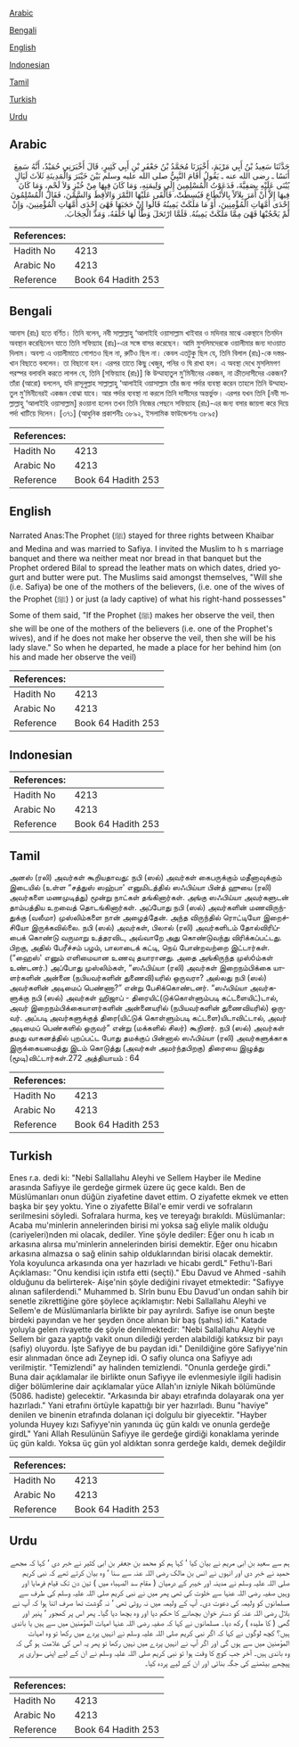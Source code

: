 [Arabic](#arabic)

[Bengali](#bengali)

[English](#english)

[Indonesian](#indonesian)

[Tamil](#tamil)

[Turkish](#turkish)

[Urdu](#urdu)

## Arabic


<div dir="rtl" lang="ar" style={{fontSize:'larger',backgroundColor:'#f8f9fa',padding:20}}>
حَدَّثَنَا سَعِيدُ بْنُ أَبِي مَرْيَمَ، أَخْبَرَنَا مُحَمَّدُ بْنُ جَعْفَرِ بْنِ أَبِي كَثِيرٍ، قَالَ أَخْبَرَنِي حُمَيْدٌ، أَنَّهُ سَمِعَ أَنَسًا ـ رضى الله عنه ـ يَقُولُ أَقَامَ النَّبِيُّ صلى الله عليه وسلم بَيْنَ خَيْبَرَ وَالْمَدِينَةِ ثَلاَثَ لَيَالٍ يُبْنَى عَلَيْهِ بِصَفِيَّةَ، فَدَعَوْتُ الْمُسْلِمِينَ إِلَى وَلِيمَتِهِ، وَمَا كَانَ فِيهَا مِنْ خُبْزٍ وَلاَ لَحْمٍ، وَمَا كَانَ فِيهَا إِلاَّ أَنْ أَمَرَ بِلاَلاً بِالأَنْطَاعِ فَبُسِطَتْ، فَأَلْقَى عَلَيْهَا التَّمْرَ وَالأَقِطَ وَالسَّمْنَ، فَقَالَ الْمُسْلِمُونَ إِحْدَى أُمَّهَاتِ الْمُؤْمِنِينَ، أَوْ مَا مَلَكَتْ يَمِينُهُ قَالُوا إِنْ حَجَبَهَا فَهْىَ إِحْدَى أُمَّهَاتِ الْمُؤْمِنِينَ، وَإِنْ لَمْ يَحْجُبْهَا فَهْىَ مِمَّا مَلَكَتْ يَمِينُهُ‏.‏ فَلَمَّا ارْتَحَلَ وَطَّأَ لَهَا خَلْفَهُ، وَمَدَّ الْحِجَابَ‏.‏
</div>
<div style={{backgroundColor:'#f8f9fa',padding:20, marginBottom: 10}}><table> <thead> <tr> <th>References:</th> <th></th> </tr> </thead> <tbody><tr><td>Hadith No</td><td>4213</td></tr><tr><td>Arabic No</td><td>4213</td></tr><tr><td>Reference</td><td>Book 64 Hadith 253</td></tr></tbody></table></div>

## Bengali


<div dir="ltr" lang="bn" style={{fontSize:'larger',backgroundColor:'#f8f9fa',padding:20}}>
আনাস (রাঃ) হতে বর্ণিত। তিনি বলেন, নবী সাল্লাল্লাহু ‘আলাইহি ওয়াসাল্লাম খাইবার ও মদিনার মাঝে একস্থানে তিনদিন অবস্থান করেছিলেন যাতে তিনি সফিয়্যাহ (রাঃ)-এর সঙ্গে বাসর করেছেন। আমি মুসলিমদেরকে ওয়ালীমার জন্য দাওয়াত দিলাম। অবশ্য এ ওয়ালীমাতে গোশতও ছিল না, রুটিও ছিল না। কেবল এতটুকু ছিল যে, তিনি বিলাল (রাঃ)-কে দস্তরখান বিছাতে বললেন। তা বিছানো হল। এরপর তাতে কিছু খেজুর, পনির ও ঘি রাখা হল। এ অবস্থা দেখে মুসলিমগণ পরস্পর বলাবলি করতে লাগল যে, তিনি [সফিয়্যাহ (রাঃ)] কি উম্মাহাতুল মু’মিনীনের একজন, না ক্রীতদাসীদের একজন? তাঁরা (আরো) বললেন, যদি রাসূলুল্লাহ সাল্লাল্লাহু ‘আলাইহি ওয়াসাল্লাম তাঁর জন্য পর্দার ব্যবস্থা করেন তাহলে তিনি উম্মাহাতুল মু’মিনীনেরই একজন বোঝা যাবে। আর পর্দার ব্যবস্থা না করলে তিনি দাসীদের অন্তর্ভুক্ত। এরপর যখন তিনি [নবী সাল্লাল্লাহু ‘আলাইহি ওয়াসাল্লাম] রওয়ানা হলেন তখন তিনি নিজের পেছনে সফিয়্যাহ (রাঃ)-এর জন্য বসার জায়গা করে দিয়ে পর্দা খাটিয়ে দিলেন। [৩৭১] (আধুনিক প্রকাশনীঃ ৩৮৯২, ইসলামিক ফাউন্ডেশনঃ ৩৮৯৫)
</div>
<div style={{backgroundColor:'#f8f9fa',padding:20, marginBottom: 10}}><table> <thead> <tr> <th>References:</th> <th></th> </tr> </thead> <tbody><tr><td>Hadith No</td><td>4213</td></tr><tr><td>Arabic No</td><td>4213</td></tr><tr><td>Reference</td><td>Book 64 Hadith 253</td></tr></tbody></table></div>

## English


<div dir="ltr" lang="en" style={{fontSize:'larger',backgroundColor:'#f8f9fa',padding:20}}>
Narrated Anas:The Prophet (ﷺ) stayed for three rights between Khaibar and Medina and was married to Safiya. I invited the Muslim to h s marriage banquet and there wa neither meat nor bread in that banquet but the Prophet ordered Bilal to spread the leather mats on which dates, dried yogurt and butter were put. The Muslims said amongst themselves, "Will she (i.e. Safiya) be one of the mothers of the believers, (i.e. one of the wives of the Prophet (ﷺ) ) or just (a lady captive) of what his right-hand possesses" Some of them said, "If the Prophet (ﷺ) makes her observe the veil, then she will be one of the mothers of the believers (i.e. one of the Prophet's wives), and if he does not make her observe the veil, then she will be his lady slave." So when he departed, he made a place for her behind him (on his and made her observe the veil)
</div>
<div style={{backgroundColor:'#f8f9fa',padding:20, marginBottom: 10}}><table> <thead> <tr> <th>References:</th> <th></th> </tr> </thead> <tbody><tr><td>Hadith No</td><td>4213</td></tr><tr><td>Arabic No</td><td>4213</td></tr><tr><td>Reference</td><td>Book 64 Hadith 253</td></tr></tbody></table></div>

## Indonesian


<div dir="ltr" lang="id" style={{fontSize:'larger',backgroundColor:'#f8f9fa',padding:20}}>

</div>
<div style={{backgroundColor:'#f8f9fa',padding:20, marginBottom: 10}}><table> <thead> <tr> <th>References:</th> <th></th> </tr> </thead> <tbody><tr><td>Hadith No</td><td>4213</td></tr><tr><td>Arabic No</td><td>4213</td></tr><tr><td>Reference</td><td>Book 64 Hadith 253</td></tr></tbody></table></div>

## Tamil


<div dir="ltr" lang="ta" style={{fontSize:'larger',backgroundColor:'#f8f9fa',padding:20}}>
அனஸ் (ரலி) அவர்கள் கூறியதாவது: நபி (ஸல்) அவர்கள் கைபருக்கும் மதீனாவுக்கும் இடையில் (உள்ள “சத்துஸ் ஸஹ்பா' எனுமிடத்தில் ஸஃபிய்யா பின்த் ஹுயை (ரலி) அவர்களை மணமுடித்து) மூன்று நாட்கள் தங்கினார்கள். அங்கு ஸஃபிய்யா அவர்களுடன் தாம்பத்திய உறவைத் தொடங்கினார்கள். அப்போது நபி (ஸல்) அவர்களின் மணவிருந்துக்கு (வலீமா) முஸ்லிம்களை நான் அழைத்தேன். அந்த விருந்தில் ரொட்டியோ இறைச்சியோ இருக்கவில்லை. நபி (ஸல்) அவர்கள், பிலால் (ரலி) அவர்களிடம் தோல்விரிப்பைக் கொண்டு வருமாறு உத்தரவிட, அவ்வாறே அது கொண்டுவந்து விரிக்கப்பட்டது. பிறகு, அதில் பேரீச்சம் பழம், பாலாடைக் கட்டி, நெய் போன்றவற்றை இட்டார்கள். (“ஹைஸ்' எனும் எளிமையான உணவு தயாரானது. அதை அங்கிருந்த முஸ்óம்கள் உண்டனர்.) அப்போது முஸ்லிம்கள், “ஸஃபிய்யா (ரலி) அவர்கள் இறைநம்பிக்கை யாளர்களின் அன்னை (நபியவர்களின் துணைவி)யரில் ஒருவரா? அல்லது நபி (ஸல்) அவர்களின் அடிமைப் பெண்ணா?” என்று பேசிக்கொண்டனர். “ஸஃபிய்யா அவர்களுக்கு நபி (ஸல்) அவர்கள் ஹிஜாப் - திரையிட்(டுக்கொள்ளும்படி கட்டளையிட்)டால், அவர் இறைநம்பிக்கையாளர்களின் அன்னையரில் (நபியவர்களின் துணைவியரில்) ஒருவர். அப்படி அவர்களுக்குத் திரை(யிட்டுக் கொள்ளும்படி கட்டளை)யிடாவிட்டால், அவர் அடிமைப் பெண்களில் ஒருவர்” என்று (மக்களில் சிலர்) கூறினர். நபி (ஸல்) அவர்கள் தமது வாகனத்தில் புறப்பட்ட போது தமக்குப் பின்னால் ஸஃபிய்யா (ரலி) அவர்களுக்காக இருக்கையமைத்து இடம் கொடுத்து (அவர்கள் அமர்ந்தபிறகு) திரையை இழுத்து (மூடி)விட்டார்கள்.272 அத்தியாயம் : 64
</div>
<div style={{backgroundColor:'#f8f9fa',padding:20, marginBottom: 10}}><table> <thead> <tr> <th>References:</th> <th></th> </tr> </thead> <tbody><tr><td>Hadith No</td><td>4213</td></tr><tr><td>Arabic No</td><td>4213</td></tr><tr><td>Reference</td><td>Book 64 Hadith 253</td></tr></tbody></table></div>

## Turkish


<div dir="ltr" lang="tr" style={{fontSize:'larger',backgroundColor:'#f8f9fa',padding:20}}>
Enes r.a. dedi ki: "Nebi Sallallahu Aleyhi ve Sellem Hayber ile Medine arasında Safiyye ile gerdeğe girmek üzere üç gece kaldı. Ben de Müslümanları onun düğün ziyafetine davet ettim. O ziyafette ekmek ve etten başka bir şey yoktu. Yine o ziyafette Bilal'e emir verdi ve sofraların serilmesini söyledi. Sofralara hurma, keş ve tereyağı bırakıldı. Müslümanlar: Acaba mu'minlerin annelerinden birisi mi yoksa sağ eliyle malik olduğu (cariyeleri)nden mi olacak, dediler. Yine şöyle dediler: Eğer onu h icab ın arkasına alırsa mu'minlerin annelerinden birisi demektir. Eğer onu hicabın arkasına almazsa o sağ elinin sahip olduklarından birisi olacak demektir. Yola koyulunca arkasında ona yer hazırladı ve hicabı gerdL" Fethu'l-Bari Açıklaması: "Onu kendisi için ıstıfa etti (seçti)." Ebu Davud ve Ahmed -sahih olduğunu da belirterek- Aişe'nin şöyle dediğini rivayet etmektedir: "Safiyye alınan safilerdendi." Muhammed b. Slrln bunu Ebu Davud'un ondan sahih bir senetle zikrettiğine göre şöylece açıklamıştır: Nebi Sallallahu Aleyhi ve Sellem'e de Müslümanlarla birlikte bir pay ayrılırdı. Safiye ise onun beşte birdeki payından ve her şeyden önce alınan bir baş (şahıs) idi." Katade yoluyla gelen rivayette de şöyle denilmektedir: "Nebi Sallallahu Aleyhi ve Sellem bir gaza yaptığı vakit onun dilediği yerden alabildiği katıksız bir payı (safiy) oluyordu. İşte Safiyye de bu paydan idi." Denildiğine göre Safiyye'nin esir alınmadan önce adı Zeynep idi. O safiy olunca ona Safiyye adı verilmiştir. "Temizlendi" ay halinden temizlendi. "Onunla gerdeğe girdi." Buna dair açıklamalar ile birlikte onun Safiyye ile evlenmesiyle ilgili hadisin diğer bölümlerine dair açıklamalar yüce Allah'ın izniyle Nikah bölümünde (5086. hadiste) gelecektir. "Arkasında bir abayı etrafında dolayarak ona yer hazırladı." Yani etrafını örtüyle kapattığı bir yer hazırladı. Bunu "haviye" denilen ve binenin etrafında dolanan içi dolgulu bir giyecektir. "Hayber yolunda Huyey kızı Safiyye'nin yanında üç gün kaldı ve onunla gerdeğe girdL" Yani Allah Resulünün Safiyye ile gerdeğe girdiği konaklama yerinde üç gün kaldı. Yoksa üç gün yol aldıktan sonra gerdeğe kaldı, demek değildir
</div>
<div style={{backgroundColor:'#f8f9fa',padding:20, marginBottom: 10}}><table> <thead> <tr> <th>References:</th> <th></th> </tr> </thead> <tbody><tr><td>Hadith No</td><td>4213</td></tr><tr><td>Arabic No</td><td>4213</td></tr><tr><td>Reference</td><td>Book 64 Hadith 253</td></tr></tbody></table></div>

## Urdu


<div dir="rtl" lang="ur" style={{fontSize:'larger',backgroundColor:'#f8f9fa',padding:20}}>
ہم سے سعید بن ابی مریم نے بیان کیا ‘ کہا ہم کو محمد بن جعفر بن ابی کثیر نے خبر دی ‘ کہا کہ مجھے حمید نے خبر دی اور انہوں نے انس بن مالک رضی اللہ عنہ سے سنا ‘ وہ بیان کرتے تھے کہ نبی کریم صلی اللہ علیہ وسلم نے مدینہ اور خیبر کے درمیان ( مقام سد الصہباء میں ) تین دن تک قیام فرمایا اور وہیں صفیہ رضی اللہ عنہا سے خلوت کی تھی پھر میں نے نبی کریم صلی اللہ علیہ وسلم کی طرف سے مسلمانوں کو ولیمہ کی دعوت دی۔ آپ کے ولیمہ میں نہ روٹی تھی ‘ نہ گوشت تھا صرف اتنا ہوا کہ آپ نے بلال رضی اللہ عنہ کو دستر خوان بچھانے کا حکم دیا اور وہ بچھا دیا گیا۔ پھر اس پر کھجور ‘ پنیر اور گھی ( کا ملیدہ ) رکھ دیا۔ مسلمانوں نے کہا کہ صفیہ رضی اللہ عنہا امہات المؤمنین میں سے ہیں یا باندی ہیں؟ کچھ لوگوں نے کہا کہ اگر نبی کریم صلی اللہ علیہ وسلم نے انہیں پردے میں رکھا تو وہ امہات المؤمنین میں سے ہوں گی اور اگر آپ نے انہیں پردے میں نہیں رکھا تو پھر یہ اس کی علامت ہو گی کہ وہ باندی ہیں۔ آخر جب کوچ کا وقت ہوا تو نبی کریم صلی اللہ علیہ وسلم نے ان کے لیے اپنی سواری پر پیچھے بیٹھنے کی جگہ بنائی اور ان کے لیے پردہ کیا۔
</div>
<div style={{backgroundColor:'#f8f9fa',padding:20, marginBottom: 10}}><table> <thead> <tr> <th>References:</th> <th></th> </tr> </thead> <tbody><tr><td>Hadith No</td><td>4213</td></tr><tr><td>Arabic No</td><td>4213</td></tr><tr><td>Reference</td><td>Book 64 Hadith 253</td></tr></tbody></table></div>
